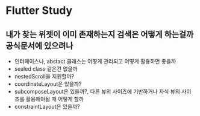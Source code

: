 # Flutter Study

## 내가 찾는 위젯이 이미 존재하는지 검색은 어떻게 하는걸까 공식문서에 있으려나










* 인터페이스나, abstact 클래스는 어떻게 관리되고 어떻게 활용하면 좋을까
* sealed class 같은건 없을까
* nestedScroll을 지원할까?
* coordinateLayout은 있을까?
* subcomposeLayout은 있을까?, 다른 뷰의 사이즈에 기반하거나 자식 뷰의 사이즈를 활용해야될 때 어떻게 할까 
* constraintLayout은 있을까?